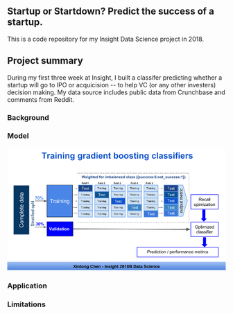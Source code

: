 ## Startup or Startdown? Predict the success of a startup.

This is a code repository for my Insight Data Science project in 2018.

## Project summary
During my first three week at Insight, I built a classifer predicting whether a startup will go to IPO or acquicision -- to help VC (or any other investers) decision making. My data source includes public data from Crunchbase and comments from Reddit.  

### Background

### Model
![](img/Classifiers.png)

### Application

### Limitations




